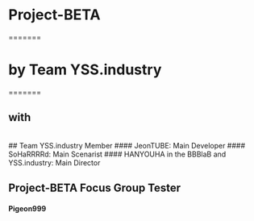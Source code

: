 # Project-BETA
=======
# by Team YSS.industry

=======
 
## with 

 <br/>
 ## Team YSS.industry Member
 #### JeonTUBE: Main Developer
 #### SoHaRRRRd: Main Scenarist
 #### HANYOUHA in the BBBlaB and YSS.industry: Main Director

  <br/>


 ## Project-BETA Focus Group Tester
  #### Pigeon999

